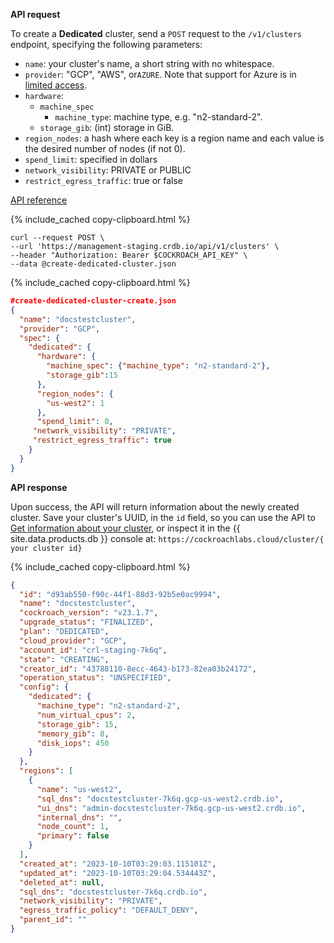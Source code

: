**API request**

To create a **Dedicated** cluster, send a `POST` request to the `/v1/clusters` endpoint, specifying the following parameters:

- `name`: your cluster's name, a short string with no whitespace.
- `provider`: "GCP", "AWS", or`AZURE`. Note that support for Azure is in [limited access](/docs/{{site.versions["stable"]}}/cockroachdb-feature-availability.html).
- `hardware`:
  - `machine_spec`
    - `machine_type`: machine type, e.g. "n2-standard-2".
  - `storage_gib`: (int) storage in GiB.
- `region_nodes`: a hash where each key is a region name and each value is the desired number of nodes (if not 0).
- `spend_limit`: specified in dollars
- `network_visibility`: PRIVATE or PUBLIC
- `restrict_egress_traffic`: true or false

[API reference](https://www.cockroachlabs.com/docs/api/cloud/v1.html#post-/api/v1/clusters)

{% include_cached copy-clipboard.html %}
~~~ shell
curl --request POST \
--url 'https://management-staging.crdb.io/api/v1/clusters' \
--header "Authorization: Bearer $COCKROACH_API_KEY" \
--data @create-dedicated-cluster.json
~~~

{% include_cached copy-clipboard.html %}
~~~ json
#create-dedicated-cluster-create.json
{
  "name": "docstestcluster",
  "provider": "GCP",
  "spec": {
    "dedicated": {
      "hardware": {
        "machine_spec": {"machine_type": "n2-standard-2"},
        "storage_gib":15
      },
      "region_nodes": {
        "us-west2": 1
      },
      "spend_limit": 0,
     "network_visibility": "PRIVATE",
     "restrict_egress_traffic": true
    }
  }
}
~~~

**API response**

Upon success, the API will return information about the newly created cluster.
Save your cluster's UUID, in the `id` field, so you can use the API to [Get information about your cluster](#get-information-about-a-specific-cluster), or inspect it in the {{ site.data.products.db }} console at:
`https://cockroachlabs.cloud/cluster/{ your cluster id}`


{% include_cached copy-clipboard.html %}
~~~ json
{
  "id": "d93ab550-f90c-44f1-88d3-92b5e0ac9994",
  "name": "docstestcluster",
  "cockroach_version": "v23.1.7",
  "upgrade_status": "FINALIZED",
  "plan": "DEDICATED",
  "cloud_provider": "GCP",
  "account_id": "crl-staging-7k6q",
  "state": "CREATING",
  "creator_id": "43788110-8ecc-4643-b173-82ea03b24172",
  "operation_status": "UNSPECIFIED",
  "config": {
    "dedicated": {
      "machine_type": "n2-standard-2",
      "num_virtual_cpus": 2,
      "storage_gib": 15,
      "memory_gib": 8,
      "disk_iops": 450
    }
  },
  "regions": [
    {
      "name": "us-west2",
      "sql_dns": "docstestcluster-7k6q.gcp-us-west2.crdb.io",
      "ui_dns": "admin-docstestcluster-7k6q.gcp-us-west2.crdb.io",
      "internal_dns": "",
      "node_count": 1,
      "primary": false
    }
  ],
  "created_at": "2023-10-10T03:29:03.115101Z",
  "updated_at": "2023-10-10T03:29:04.534443Z",
  "deleted_at": null,
  "sql_dns": "docstestcluster-7k6q.crdb.io",
  "network_visibility": "PRIVATE",
  "egress_traffic_policy": "DEFAULT_DENY",
  "parent_id": ""
}
~~~